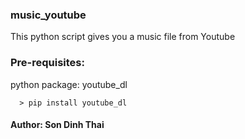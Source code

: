 ### music_youtube
This python script gives you a music file from Youtube

### Pre-requisites:

python package: youtube_dl

      > pip install youtube_dl
#### Author: Son Dinh Thai
